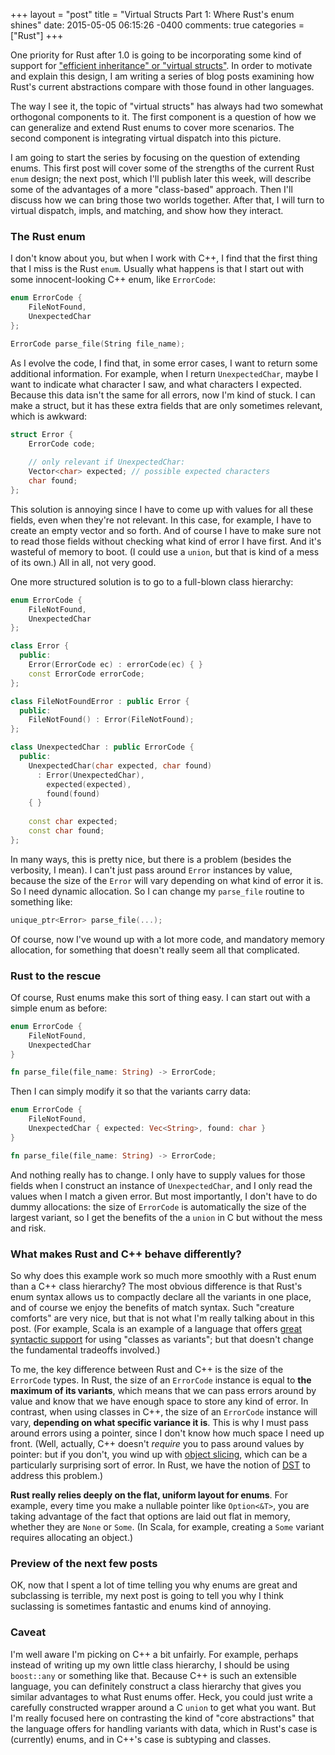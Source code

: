 +++
layout = "post"
title = "Virtual Structs Part 1: Where Rust's enum shines"
date: 2015-05-05 06:15:26 -0400
comments: true
categories = ["Rust"]
+++

One priority for Rust after 1.0 is going to be incorporating some
kind of support for
["efficient inheritance" or "virtual structs"][349]. In order to
motivate and explain this design, I am writing a series of blog posts
examining how Rust's current abstractions compare with those found in
other languages.

The way I see it, the topic of "virtual structs" has always had two
somewhat orthogonal components to it. The first component is a
question of how we can generalize and extend Rust enums to cover more
scenarios. The second component is integrating virtual dispatch into
this picture.

I am going to start the series by focusing on the question of
extending enums. This first post will cover some of the strengths of
the current Rust `enum` design; the next post, which I'll publish
later this week, will describe some of the advantages of a more
"class-based" approach. Then I'll discuss how we can bring those two
worlds together. After that, I will turn to virtual dispatch, impls,
and matching, and show how they interact.

[349]: https://github.com/rust-lang/rfcs/issues/349

<!-- more -->

### The Rust enum

I don't know about you, but when I work with C++, I find that the
first thing that I miss is the Rust `enum`. Usually what happens is
that I start out with some innocent-looking C++ enum, like
`ErrorCode`:

```cpp
enum ErrorCode {
    FileNotFound,
    UnexpectedChar
};

ErrorCode parse_file(String file_name);
```

As I evolve the code, I find that, in some error cases, I want to
return some additional information. For example, when I return
`UnexpectedChar`, maybe I want to indicate what character I saw, and
what characters I expected. Because this data isn't the same for all
errors, now I'm kind of stuck. I can make a struct, but it has these
extra fields that are only sometimes relevant, which is awkward:

```cpp
struct Error {
    ErrorCode code;
    
    // only relevant if UnexpectedChar:
    Vector<char> expected; // possible expected characters
    char found;
};
```

This solution is annoying since I have to come up with values for all
these fields, even when they're not relevant. In this case, for
example, I have to create an empty vector and so forth.  And of course
I have to make sure not to read those fields without checking what
kind of error I have first. And it's wasteful of memory to boot. (I
could use a `union`, but that is kind of a mess of its own.) All in
all, not very good.

One more structured solution is to go to a full-blown class hierarchy:

```cpp
enum ErrorCode {
    FileNotFound,
    UnexpectedChar
};

class Error {
  public:
    Error(ErrorCode ec) : errorCode(ec) { }
    const ErrorCode errorCode;
};

class FileNotFoundError : public Error {    
  public:
    FileNotFound() : Error(FileNotFound);
};

class UnexpectedChar : public ErrorCode {
  public:
    UnexpectedChar(char expected, char found)
      : Error(UnexpectedChar),
        expected(expected),
        found(found)
    { }
    
    const char expected;
    const char found;
};
```

In many ways, this is pretty nice, but there is a problem (besides the
verbosity, I mean). I can't just pass around `Error` instances by
value, because the size of the `Error` will vary depending on what
kind of error it is. So I need dynamic allocation. So I can change my
`parse_file` routine to something like:

```cpp
unique_ptr<Error> parse_file(...);
```

Of course, now I've wound up with a lot more code, and mandatory
memory allocation, for something that doesn't really seem all that
complicated.

### Rust to the rescue

Of course, Rust enums make this sort of thing easy. I can start out
with a simple enum as before:

```rust
enum ErrorCode {
    FileNotFound,
    UnexpectedChar
}

fn parse_file(file_name: String) -> ErrorCode;
```

Then I can simply modify it so that the variants carry data:

```rust
enum ErrorCode {
    FileNotFound,
    UnexpectedChar { expected: Vec<String>, found: char }
}

fn parse_file(file_name: String) -> ErrorCode;
```

And nothing really has to change. I only have to supply values for
those fields when I construct an instance of `UnexpectedChar`, and I
only read the values when I match a given error. But most importantly,
I don't have to do dummy allocations: the size of `ErrorCode` is
automatically the size of the largest variant, so I get the benefits
of the a `union` in C but without the mess and risk.

### What makes Rust and C++ behave differently?

So why does this example work so much more smoothly with a Rust enum
than a C++ class hierarchy? The most obvious difference is that Rust's
enum syntax allows us to compactly declare all the variants in one
place, and of course we enjoy the benefits of match syntax. Such
"creature comforts" are very nice, but that is not what I'm really
talking about in this post.  (For example, Scala is an example of a
language that offers [great syntactic support][scala] for using
"classes as variants"; but that doesn't change the fundamental
tradeoffs involved.)

[scala]: http://docs.scala-lang.org/tutorials/tour/case-classes.html

To me, the key difference between Rust and C++ is the size of the
`ErrorCode` types. In Rust, the size of an `ErrorCode` instance is
equal to **the maximum of its variants**, which means that we can pass
errors around by value and know that we have enough space to store any
kind of error. In contrast, when using classes in C++, the size of an
`ErrorCode` instance will vary, **depending on what specific variance
it is**. This is why I must pass around errors using a pointer, since
I don't know how much space I need up front. (Well, actually, C++
doesn't *require* you to pass around values by pointer: but if you
don't, you wind up with [object slicing], which can be a particularly
surprising sort of error. In Rust, we have the notion of [DST] to
address this problem.)

[object slicing]: http://stackoverflow.com/questions/274626/what-is-object-slicing
[DST]: http://smallcultfollowing.com/babysteps/blog/2014/01/05/dst-take-5/

**Rust really relies deeply on the flat, uniform layout for
enums**. For example, every time you make a nullable pointer like
`Option<&T>`, you are taking advantage of the fact that options are
laid out flat in memory, whether they are `None` or `Some`. (In Scala,
for example, creating a `Some` variant requires allocating an object.)

### Preview of the next few posts

OK, now that I spent a lot of time telling you why enums are great and
subclassing is terrible, my next post is going to tell you why I think
suclassing is sometimes fantastic and enums kind of annoying.

### Caveat

I'm well aware I'm picking on C++ a bit unfairly. For example, perhaps
instead of writing up my own little class hierarchy, I should be using
`boost::any` or something like that. Because C++ is such an extensible
language, you can definitely construct a class hierarchy that gives
you similar advantages to what Rust enums offer. Heck, you could just
write a carefully constructed wrapper around a C `union` to get what
you want. But I'm really focused here on contrasting the kind of "core
abstractions" that the language offers for handling variants with
data, which in Rust's case is (currently) enums, and in C++'s case is
subtyping and classes.
